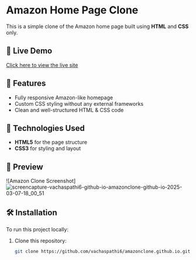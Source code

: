 # Amazon Home Page Clone

This is a simple clone of the Amazon home page built using **HTML** and **CSS** only.

## 🔗 Live Demo
[Click here to view the live site](https://vachaspathi6.github.io/amazonclone.github.io/)

## 📌 Features
- Fully responsive Amazon-like homepage
- Custom CSS styling without any external frameworks
- Clean and well-structured HTML & CSS code

## 📁 Technologies Used
- **HTML5** for the page structure
- **CSS3** for styling and layout

## 📸 Preview
![Amazon Clone Screenshot]
![screencapture-vachaspathi6-github-io-amazonclone-github-io-2025-03-07-18_00_51](https://github.com/user-attachments/assets/27c38f1f-d04e-4140-bf16-c11382c439a1)


## 🛠️ Installation
To run this project locally:
1. Clone this repository:
   ```sh
   git clone https://github.com/vachaspathi6/amazonclone.github.io.git
